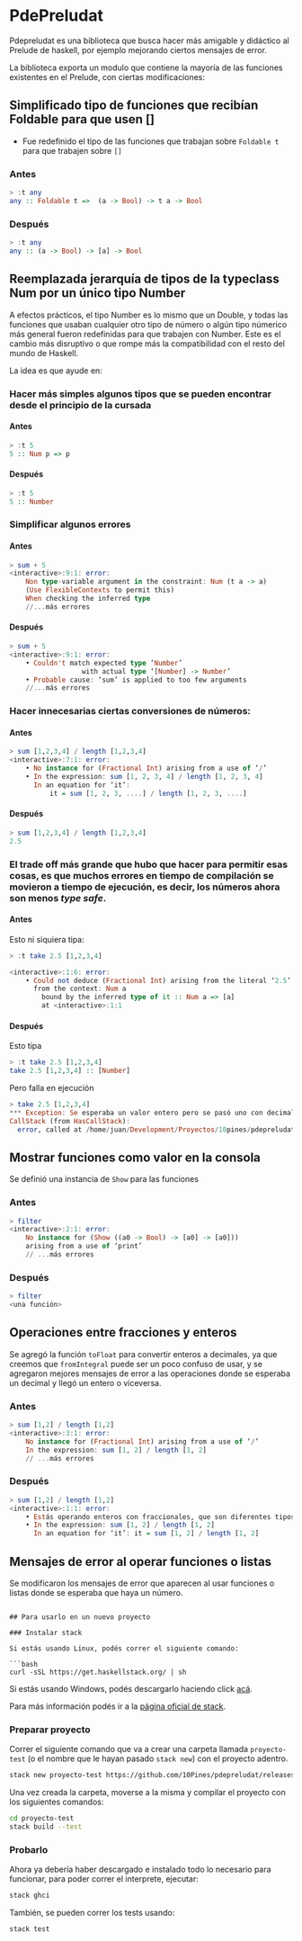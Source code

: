 # PdePreludat

Pdepreludat es una biblioteca que busca hacer más amigable y didáctico al Prelude de haskell, por ejemplo mejorando ciertos mensajes de error.

La biblioteca exporta un modulo que contiene la mayoría de las funciones existentes en el Prelude, con ciertas modificaciones:

## Simplificado tipo de funciones que recibían Foldable para que usen []

- Fue redefinido el tipo de las funciones que trabajan sobre `Foldable t` para que trabajen sobre `[]`

### Antes

```haskell
> :t any
any :: Foldable t =>  (a -> Bool) -> t a -> Bool
```

### Después

```haskell
> :t any
any :: (a -> Bool) -> [a] -> Bool
```

## Reemplazada jerarquía de tipos de la typeclass Num por un único tipo Number

A efectos prácticos, el tipo Number es lo mismo que un Double, y todas las funciones que usaban cualquier otro tipo de número o algún tipo númerico más general fueron redefinidas para que trabajen con Number.
Este es el cambio más disruptivo o que rompe más la compatibilidad con el resto del mundo de Haskell.

La idea es que ayude en:

### Hacer más simples algunos tipos que se pueden encontrar desde el principio de la cursada

#### Antes

```haskell
> :t 5
5 :: Num p => p
```

#### Después

```haskell
> :t 5
5 :: Number
```

### Simplificar algunos errores

#### Antes 

```haskell
> sum + 5
<interactive>:9:1: error:
    Non type-variable argument in the constraint: Num (t a -> a)
    (Use FlexibleContexts to permit this)
    When checking the inferred type
    //...más errores
```

#### Después

```haskell
> sum + 5
<interactive>:9:1: error:
    • Couldn't match expected type ‘Number’
                  with actual type ‘[Number] -> Number’
    • Probable cause: ‘sum’ is applied to too few arguments
    //...más errores
```

### Hacer innecesarias ciertas conversiones de números:

#### Antes

```haskell
> sum [1,2,3,4] / length [1,2,3,4]
<interactive>:7:1: error:
    • No instance for (Fractional Int) arising from a use of ‘/’
    • In the expression: sum [1, 2, 3, 4] / length [1, 2, 3, 4]
      In an equation for ‘it’:
          it = sum [1, 2, 3, ....] / length [1, 2, 3, ....]
```

#### Después

```haskell
> sum [1,2,3,4] / length [1,2,3,4]
2.5
```

### El trade off más grande que hubo que hacer para permitir esas cosas, es que muchos errores en tiempo de compilación se movieron a tiempo de ejecución, es decir, los números ahora son menos _type safe_.

#### Antes

Esto ni siquiera tipa:

```haskell
> :t take 2.5 [1,2,3,4]

<interactive>:1:6: error:
    • Could not deduce (Fractional Int) arising from the literal ‘2.5’
      from the context: Num a
        bound by the inferred type of it :: Num a => [a]
        at <interactive>:1:1
```

#### Después

Esto tipa

```haskell
> :t take 2.5 [1,2,3,4]
take 2.5 [1,2,3,4] :: [Number]
```

Pero falla en ejecución

```haskell
> take 2.5 [1,2,3,4]
*** Exception: Se esperaba un valor entero pero se pasó uno con decimales
CallStack (from HasCallStack):
  error, called at /home/juan/Development/Proyectos/10pines/pdepreludat/src/Number.hs:11:39 in main:Number
```

## Mostrar funciones como valor en la consola

Se definió una instancia de `Show` para las funciones

### Antes

```haskell
> filter
<interactive>:2:1: error:
    No instance for (Show ((a0 -> Bool) -> [a0] -> [a0]))
    arising from a use of ‘print’
    // ...más errores
```

### Después

```haskell
> filter
<una función>
```

## Operaciones entre fracciones y enteros

Se agregó la función `toFloat` para convertir enteros a decimales, ya que creemos que `fromIntegral` puede ser un poco confuso de usar, y se agregaron mejores mensajes de error a las operaciones donde se esperaba un decimal y llegó un entero o viceversa.

### Antes

```haskell
> sum [1,2] / length [1,2]
<interactive>:3:1: error:
    No instance for (Fractional Int) arising from a use of ‘/’
    In the expression: sum [1, 2] / length [1, 2]
    // ...más errores
```

### Después

```haskell
> sum [1,2] / length [1,2]
<interactive>:1:1: error:
    • Estás operando enteros con fraccionales, que son diferentes tipos. Podés convertir el entero en decimal usando toFloat/1 o el decimal en entero usando round/1, floor/1 o ceiling/1.
    • In the expression: sum [1, 2] / length [1, 2]
      In an equation for ‘it’: it = sum [1, 2] / length [1, 2]
```

## Mensajes de error al operar funciones o listas

Se modificaron los mensajes de error que aparecen al usar funciones o listas donde se esperaba que haya un número.

```

## Para usarlo en un nuevo proyecto

### Instalar stack

Si estás usando Linux, podés correr el siguiente comando:

```bash
curl -sSL https://get.haskellstack.org/ | sh
```

Si estás usando Windows, podés descargarlo haciendo click [acá](https://get.haskellstack.org/stable/windows-x86_64-installer.exe).

Para más información podés ir a la [página oficial de stack](https://docs.haskellstack.org/en/stable/README/#how-to-install).

### Preparar proyecto

Correr el siguiente comando que va a crear una carpeta llamada `proyecto-test` (o el nombre que le hayan pasado `stack new`) con el proyecto adentro.

```bash
stack new proyecto-test https://github.com/10Pines/pdepreludat/releases/download/2.0.4/pdepreludat.hsfiles
```

Una vez creada la carpeta, moverse a la misma y compilar el proyecto con los siguientes comandos:

```bash
cd proyecto-test
stack build --test
```

### Probarlo

Ahora ya debería haber descargado e instalado todo lo necesario para funcionar, para poder correr el interprete, ejecutar:

```bash
stack ghci
```

También, se pueden correr los tests usando:

```bash
stack test
```
